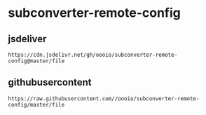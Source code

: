 # subconverter-remote-config

## jsdeliver 

```
https://cdn.jsdelivr.net/gh/oooio/subconverter-remote-config@master/file
```

## githubusercontent

```
https://raw.githubusercontent.com//oooio/subconverter-remote-config/master/file
```
